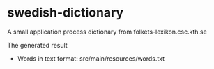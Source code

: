 # swedish-dictionary

A small application process dictionary from folkets-lexikon.csc.kth.se

The generated result

- Words in text format: src/main/resources/words.txt
